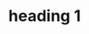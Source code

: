 <!doctype>
<html>
<head>
<TITLE>HTML PAGE</TITLE>
</head>
<BodY> 
<h1>heading 1</h1>
</body>

</html>
